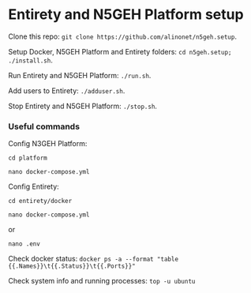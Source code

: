 # Entirety and N5GEH Platform setup

Clone this repo: ``git clone https://github.com/alinonet/n5geh.setup``.

Setup Docker, N5GEH Platform and Entirety folders: ``cd n5geh.setup; ./install.sh``.

Run Entirety and N5GEH Platform: ``./run.sh``.

Add users to Entirety: ``./adduser.sh``.

Stop Entirety and N5GEH Platform: ``./stop.sh``.

### Useful commands
Config N3GEH Platform:

``cd platform``

``nano docker-compose.yml``

Config Entirety:

``cd entirety/docker``

``nano docker-compose.yml``

or

``nano .env``

Check docker status: ``docker ps -a --format "table {{.Names}}\t{{.Status}}\t{{.Ports}}"``

Check system info and running processes: ``top -u ubuntu``
